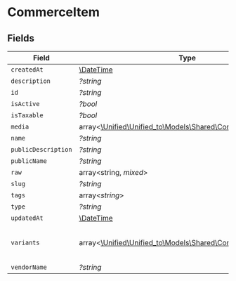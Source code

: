# CommerceItem


## Fields

| Field                                                                                                      | Type                                                                                                       | Required                                                                                                   | Description                                                                                                |
| ---------------------------------------------------------------------------------------------------------- | ---------------------------------------------------------------------------------------------------------- | ---------------------------------------------------------------------------------------------------------- | ---------------------------------------------------------------------------------------------------------- |
| `createdAt`                                                                                                | [\DateTime](https://www.php.net/manual/en/class.datetime.php)                                              | :heavy_minus_sign:                                                                                         | N/A                                                                                                        |
| `description`                                                                                              | *?string*                                                                                                  | :heavy_minus_sign:                                                                                         | N/A                                                                                                        |
| `id`                                                                                                       | *?string*                                                                                                  | :heavy_minus_sign:                                                                                         | N/A                                                                                                        |
| `isActive`                                                                                                 | *?bool*                                                                                                    | :heavy_minus_sign:                                                                                         | N/A                                                                                                        |
| `isTaxable`                                                                                                | *?bool*                                                                                                    | :heavy_minus_sign:                                                                                         | N/A                                                                                                        |
| `media`                                                                                                    | array<[\Unified\Unified_to\Models\Shared\CommerceItemMedia](../../Models/Shared/CommerceItemMedia.md)>     | :heavy_minus_sign:                                                                                         | N/A                                                                                                        |
| `name`                                                                                                     | *?string*                                                                                                  | :heavy_minus_sign:                                                                                         | N/A                                                                                                        |
| `publicDescription`                                                                                        | *?string*                                                                                                  | :heavy_minus_sign:                                                                                         | N/A                                                                                                        |
| `publicName`                                                                                               | *?string*                                                                                                  | :heavy_minus_sign:                                                                                         | N/A                                                                                                        |
| `raw`                                                                                                      | array<string, *mixed*>                                                                                     | :heavy_minus_sign:                                                                                         | N/A                                                                                                        |
| `slug`                                                                                                     | *?string*                                                                                                  | :heavy_minus_sign:                                                                                         | N/A                                                                                                        |
| `tags`                                                                                                     | array<*string*>                                                                                            | :heavy_minus_sign:                                                                                         | N/A                                                                                                        |
| `type`                                                                                                     | *?string*                                                                                                  | :heavy_minus_sign:                                                                                         | N/A                                                                                                        |
| `updatedAt`                                                                                                | [\DateTime](https://www.php.net/manual/en/class.datetime.php)                                              | :heavy_minus_sign:                                                                                         | N/A                                                                                                        |
| `variants`                                                                                                 | array<[\Unified\Unified_to\Models\Shared\CommerceItemVariant](../../Models/Shared/CommerceItemVariant.md)> | :heavy_minus_sign:                                                                                         | first variant is the default variant                                                                       |
| `vendorName`                                                                                               | *?string*                                                                                                  | :heavy_minus_sign:                                                                                         | N/A                                                                                                        |